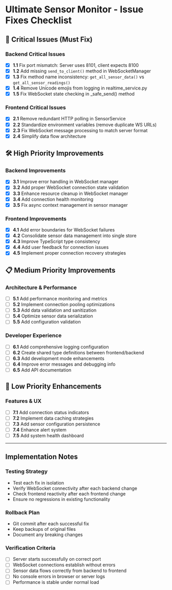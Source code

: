 # Ultimate Sensor Monitor - Issue Fixes Checklist

## 🚨 Critical Issues (Must Fix)

### Backend Critical Issues
- [x] **1.1** Fix port mismatch: Server uses 8101, client expects 8100
- [x] **1.2** Add missing `send_to_client()` method in WebSocketManager
- [x] **1.3** Fix method name inconsistency: `get_all_sensor_data()` vs `get_all_sensor_readings()`
- [x] **1.4** Remove Unicode emojis from logging in realtime_service.py
- [x] **1.5** Fix WebSocket state checking in _safe_send() method

### Frontend Critical Issues
- [x] **2.1** Remove redundant HTTP polling in SensorService
- [x] **2.2** Standardize environment variables (remove duplicate WS URLs)
- [x] **2.3** Fix WebSocket message processing to match server format
- [x] **2.4** Simplify data flow architecture

## 🛠️ High Priority Improvements

### Backend Improvements
- [x] **3.1** Improve error handling in WebSocket manager
- [x] **3.2** Add proper WebSocket connection state validation
- [x] **3.3** Enhance resource cleanup in WebSocket manager
- [x] **3.4** Add connection health monitoring
- [x] **3.5** Fix async context management in sensor manager

### Frontend Improvements
- [x] **4.1** Add error boundaries for WebSocket failures
- [x] **4.2** Consolidate sensor data management into single store
- [x] **4.3** Improve TypeScript type consistency
- [x] **4.4** Add user feedback for connection issues
- [x] **4.5** Implement proper connection recovery strategies

## 📋 Medium Priority Improvements

### Architecture & Performance
- [ ] **5.1** Add performance monitoring and metrics
- [ ] **5.2** Implement connection pooling optimizations
- [ ] **5.3** Add data validation and sanitization
- [ ] **5.4** Optimize sensor data serialization
- [ ] **5.5** Add configuration validation

### Developer Experience
- [ ] **6.1** Add comprehensive logging configuration
- [ ] **6.2** Create shared type definitions between frontend/backend
- [ ] **6.3** Add development mode enhancements
- [ ] **6.4** Improve error messages and debugging info
- [ ] **6.5** Add API documentation

## 🎯 Low Priority Enhancements

### Features & UX
- [ ] **7.1** Add connection status indicators
- [ ] **7.2** Implement data caching strategies
- [ ] **7.3** Add sensor configuration persistence
- [ ] **7.4** Enhance alert system
- [ ] **7.5** Add system health dashboard

---

## Implementation Notes

### Testing Strategy
- Test each fix in isolation
- Verify WebSocket connectivity after each backend change
- Check frontend reactivity after each frontend change
- Ensure no regressions in existing functionality

### Rollback Plan
- Git commit after each successful fix
- Keep backups of original files
- Document any breaking changes

### Verification Criteria
- [ ] Server starts successfully on correct port
- [ ] WebSocket connections establish without errors
- [ ] Sensor data flows correctly from backend to frontend
- [ ] No console errors in browser or server logs
- [ ] Performance is stable under normal load
